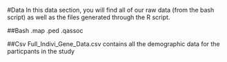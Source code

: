 #Data
In this data section, you will find all of our raw data (from the bash script) as well as the files generated through the R script. 

##Bash
.map
.ped
.qassoc

##Csv
Full_Indivi_Gene_Data.csv contains all the demographic data for the particpants in the study

